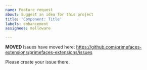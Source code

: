 ```yaml
---
name: Feature request
about: Suggest an idea for this project
title: 'Component: Title'
labels: enhancement
assignees: melloware

---
```


**MOVED**
Issues have moved here: https://github.com/primefaces-extensions/primefaces-extensions/issues

Please create your issue there.
